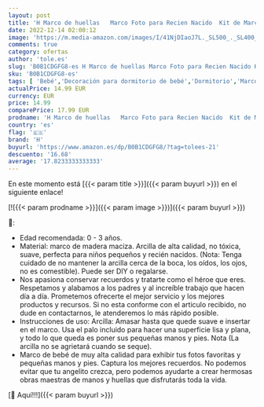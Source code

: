 ```yaml
---
layout: post
title: 'H Marco de huellas   Marco Foto para Recien Nacido  Kit de Marco de madera Para Manos y Huellas de bebé para niños y niñas. No se agrieta al secar'
date: 2022-12-14 02:00:12
image: 'https://m.media-amazon.com/images/I/41NjDIaoJ7L._SL500_._SL400_.jpg'
comments: true
category: ofertas
author: 'tole.es'
slug: 'B0B1CDGFG8-es H Marco de huellas Marco Foto para Recien Nacido Kit de...'
sku: 'B0B1CDGFG8-es'
tags: [ 'Bebé','Decoración para dormitorio de bebé','Dormitorio','Marcos de fotos para bebé','bebé','h','🇪🇸', ]
actualPrice: 14.99 EUR
currency: EUR
price: 14.99
comparePrice: 17.99 EUR
prodname: 'H Marco de huellas   Marco Foto para Recien Nacido  Kit de Marco de madera Para Manos y Huellas de bebé para niños y niñas. No se agrieta al secar'
country: 'es'
flag: '🇪🇸'
brand: 'H'
buyurl: 'https://www.amazon.es/dp/B0B1CDGFG8/?tag=tolees-21'
descuento: '16.68'
average: '17.8233333333333'
---
```


En este momento está [{{< param title >}}]({{< param buyurl >}}) en el siguiente enlace!

[![{{< param prodname >}}]({{< param image >}})]({{< param buyurl >}})

🔎:

- Edad recomendada: 0 - 3 años.
- Material: marco de madera maciza. Arcilla de alta calidad, no tóxica, suave, perfecta para niños pequeños y recién nacidos. (Nota: Tenga cuidado de no mantener la arcilla cerca de la boca, los oídos, los ojos, no es comestible). Puede ser DIY o regalarse.
- Nos apasiona conservar recuerdos y tratarte como el héroe que eres. Respetamos y alabamos a los padres y al increíble trabajo que hacen día a día. Prometemos ofrecerte el mejor servicio y los mejores productos y recursos. Si no esta conforme con el articulo recibido, no dude en contactarnos, le atenderemos lo más rápido posible.
- Instrucciones de uso: Arcilla: Amasar hasta que quede suave e insertar en el marco. Usa el palo incluido para hacer una superficie lisa y plana, y todo lo que queda es poner sus pequeñas manos y pies. Nota (La arcilla no se agrietará cuando se seque).
- Marco de bebé de muy alta calidad para exhibir tus fotos favoritas y pequeñas manos y pies. Captura los mejores recuerdos. No podemos evitar que tu angelito crezca, pero podemos ayudarte a crear hermosas obras maestras de manos y huellas que disfrutarás toda la vida.

[🛒 Aquí!!!]({{< param buyurl >}})
